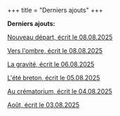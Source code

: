 +++
title = "Derniers ajouts"
+++

**Derniers ajouts:**

[Nouveau départ, écrit le 08.08.2025](./seasons/28_vingt_huitieme_saison/nouveau_depart)

[Vers l'ombre, écrit le 08.08.2025](./seasons/28_vingt_huitieme_saison/vers_l_ombre)

[La gravité, écrit le 06.08.2025](./seasons/28_vingt_huitieme_saison/la_gravite)

[L'été breton, écrit le 05.08.2025](./seasons/28_vingt_huitieme_saison/l_ete_breton)

[Au crématorium, écrit le 04.08.2025](./seasons/28_vingt_huitieme_saison/au_crematorium)

[Août, écrit le 03.08.2025](./seasons/28_vingt_huitieme_saison/aout)

